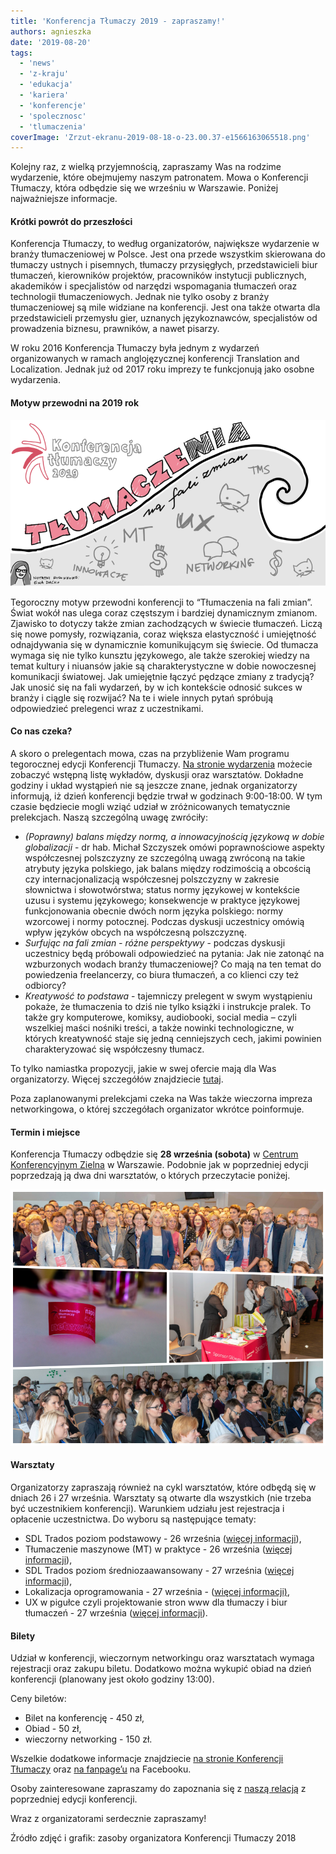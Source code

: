 ```yaml
---
title: 'Konferencja Tłumaczy 2019 - zapraszamy!'
authors: agnieszka
date: '2019-08-20'
tags:
  - 'news'
  - 'z-kraju'
  - 'edukacja'
  - 'kariera'
  - 'konferencje'
  - 'spolecznosc'
  - 'tlumaczenia'
coverImage: 'Zrzut-ekranu-2019-08-18-o-23.00.37-e1566163065518.png'
---
```


Kolejny raz, z wielką przyjemnością, zapraszamy Was na rodzime wydarzenie, które
obejmujemy naszym patronatem. Mowa o Konferencji Tłumaczy, która odbędzie się we
wrześniu w Warszawie. Poniżej najważniejsze informacje.

<!--truncate-->

#### Krótki powrót do przeszłości

Konferencja Tłumaczy, to według organizatorów, największe wydarzenie w branży
tłumaczeniowej w Polsce. Jest ona przede wszystkim skierowana do tłumaczy
ustnych i pisemnych, tłumaczy przysięgłych, przedstawicieli biur tłumaczeń,
kierowników projektów, pracowników instytucji publicznych, akademików i
specjalistów od narzędzi wspomagania tłumaczeń oraz technologii tłumaczeniowych.
Jednak nie tylko osoby z branży tłumaczeniowej są mile widziane na konferencji.
Jest ona także otwarta dla przedstawicieli przemysłu gier, uznanych
językoznawców, specjalistów od prowadzenia biznesu, prawników, a nawet pisarzy.

W roku 2016 Konferencja Tłumaczy była jednym z wydarzeń organizowanych w ramach
anglojęzycznej konferencji Translation and Localization. Jednak już od 2017 roku
imprezy te funkcjonują jako osobne wydarzenia.

#### Motyw przewodni na 2019 rok

![](images/Zrzut-ekranu-2019-08-18-o-23.10.23-e1566163108587.png)

Tegoroczny motyw przewodni konferencji to “Tłumaczenia na fali zmian”. Świat
wokół nas ulega coraz częstszym i bardziej dynamicznym zmianom. Zjawisko to
dotyczy także zmian zachodzących w świecie tłumaczeń. Liczą się nowe pomysły,
rozwiązania, coraz większa elastyczność i umiejętność odnajdywania się w
dynamicznie komunikującym się świecie. Od tłumacza wymaga się nie tylko kunsztu
językowego, ale także szerokiej wiedzy na temat kultury i niuansów jakie są
charakterystyczne w dobie nowoczesnej komunikacji światowej. Jak umiejętnie
łączyć pędzące zmiany z tradycją? Jak unosić się na fali wydarzeń, by w ich
kontekście odnosić sukces w branży i ciągle się rozwijać? Na te i wiele innych
pytań spróbują odpowiedzieć prelegenci wraz z uczestnikami.

#### Co nas czeka?

A skoro o prelegentach mowa, czas na przybliżenie Wam programu tegorocznej
edycji Konferencji Tłumaczy.
[Na stronie wydarzenia](https://www.konferencjatlumaczy.pl/) możecie zobaczyć
wstępną listę wykładów, dyskusji oraz warsztatów. Dokładne godziny i układ
wystąpień nie są jeszcze znane, jednak organizatorzy informują, iż dzień
konferencji będzie trwał w godzinach 9:00-18:00. W tym czasie będziecie mogli
wziąć udział w zróżnicowanych tematycznie prelekcjach. Naszą szczególną uwagę
zwróciły:

- _(Poprawny) balans między normą, a innowacyjnością językową w dobie
  globalizacji_ - dr hab. Michał Szczyszek omówi poprawnościowe aspekty
  współczesnej polszczyzny ze szczególną uwagą zwróconą na takie atrybuty języka
  polskiego, jak balans między rodzimością a obcością czy internacjonalizacją
  współczesnej polszczyzny w zakresie słownictwa i słowotwórstwa; status normy
  językowej w kontekście uzusu i systemu językowego; konsekwencje w praktyce
  językowej funkcjonowania obecnie dwóch norm języka polskiego: normy wzorcowej
  i normy potocznej. Podczas dyskusji uczestnicy omówią wpływ języków obcych na
  współczesną polszczyznę.
- _Surfując na fali zmian - różne perspektywy_ - podczas dyskusji uczestnicy
  będą próbowali odpowiedzieć na pytania: Jak nie zatonąć na wzburzonych wodach
  branży tłumaczeniowej? Co mają na ten temat do powiedzenia freelancerzy, co
  biura tłumaczeń, a co klienci czy też odbiorcy?
- _Kreatywość to podstawa_ - tajemniczy prelegent w swym wystąpieniu pokaże, że
  tłumaczenia to dziś nie tylko książki i instrukcje pralek. To także gry
  komputerowe, komiksy, audiobooki, social media – czyli wszelkiej maści nośniki
  treści, a także nowinki technologiczne, w których kreatywność staje się jedną
  cenniejszych cech, jakimi powinien charakteryzować się współczesny tłumacz.

To tylko namiastka propozycji, jakie w swej ofercie mają dla Was organizatorzy.
Więcej szczegółów znajdziecie
[tutaj](https://www.konferencjatlumaczy.pl/program).

Poza zaplanowanymi prelekcjami czeka na Was także wieczorna impreza
networkingowa, o której szczegółach organizator wkrótce poinformuje.

#### Termin i miejsce

Konferencja Tłumaczy odbędzie się **28 września (sobota)** w
[Centrum Konferencyjnym Zielna](http://www.centrumzielna.pl/) w Warszawie.
Podobnie jak w poprzedniej edycji poprzedzają ją dwa dni warsztatów, o których
przeczytacie poniżej.

![](images/collage_kt.png)

#### Warsztaty

Organizatorzy zapraszają również na cykl warsztatów, które odbędą się w dniach
26 i 27 września.​ Warsztaty są otwarte dla wszystkich (nie trzeba być
uczestnikiem konferencji). Warunkiem udziału jest rejestracja i opłacenie
uczestnictwa. Do wyboru są następujące tematy:

- SDL Trados poziom podstawowy - 26 września
  ([więcej informacji](https://www.localize.pl/product-pol-142-Szkolenie-SDL-Trados-Warszawa-poziom-podstawowy.html)),
- Tłumaczenie maszynowe (MT) w praktyce - 26 września
  ([więcej informacji](https://www.localize.pl/product-pol-73-Tlumaczenie-maszynowe-MT-w-praktyce-Warszawa.html)),
- SDL Trados poziom średniozaawansowany - 27 września
  ([więcej informacji](https://www.localize.pl/product-pol-143-Szkolenie-SDL-Trados-Warszawa-poziom-srednio-zaawansowany.html)),
- Lokalizacja oprogramowania - 27 września -
  ([więcej informacji)](https://www.localize.pl/product-pol-84-Lokalizacja-oprogramowania-Warszawa.html),
- UX w pigułce czyli projektowanie stron www dla tłumaczy i biur tłumaczeń - 27
  września
  ([więcej informacji](https://www.localize.pl/product-pol-165-UX-w-pigulce-czyli-projektowanie-stron-WWW-dla-tlumaczy-i-biur-tlumaczen-warsztaty.html)).

#### Bilety

Udział w konferencji, wieczornym networkingu oraz warsztatach wymaga rejestracji
oraz zakupu biletu. Dodatkowo można wykupić obiad na dzień konferencji
(planowany jest około godziny 13:00).

Ceny biletów:

- Bilet na konferencję - 450 zł,
- Obiad - 50 zł,
- wieczorny networking - 150 zł.

Wszelkie dodatkowe informacje znajdziecie
[na stronie Konferencji Tłumaczy](https://www.konferencjatlumaczy.pl/) oraz
[na fanpage’u](https://www.facebook.com/KonferencjaTlumaczy/?__tn__=%2Cd%2CP-R&eid=ARBySda2GOn1vos_3voTdBVckj5-Zpoew0zdw1hOZNKNz8A1o_WqaxnOG-UoS6mAfaA0o3BdFyUZzJBo)
na Facebooku.

Osoby zainteresowane zapraszamy do zapoznania się z
[naszą relacją](http://techwriter.pl/konferencja-tlumaczy-2018-relacja/) z
poprzedniej edycji konferencji.

Wraz z organizatorami serdecznie zapraszamy!

Źródło zdjęć i grafik: zasoby organizatora Konferencji Tłumaczy 2018

